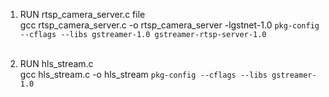 1. RUN rtsp_camera_server.c file <br>
gcc rtsp_camera_server.c -o rtsp_camera_server -lgstnet-1.0 `pkg-config --cflags --libs gstreamer-1.0 gstreamer-rtsp-server-1.0` <br><br>

2. RUN hls_stream.c <br>
gcc hls_stream.c -o hls_stream `pkg-config --cflags --libs gstreamer-1.0`

